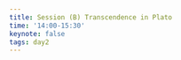 ```yaml
---
title: Session (B) Transcendence in Plato  
time: '14:00-15:30'  
keynote: false  
tags: day2
---
```

